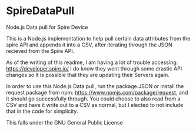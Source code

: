 # SpireDataPull
Node.js Data pull for Spire Device

This is a Node.js implementation to help pull certain data attributes from the spire API and appends it into a CSV, after iterating through the JSON recieved from the Spire API.

As of the writing of this readme, I am having a lot of trouble accessing: https://developer.spire.io/ I do know they went through some drastic API changes so it is possible that they are updating their Servers again.

In order to use this Node.js Data pull, run the package.JSON or install the request package from npm: https://www.npmjs.com/package/request, and it should go successfully through. You could choose to also read from a CSV and have it write out to a CSV as normal, but I elected to not include that in the code for simplicity.

This falls under the GNU General Public License
